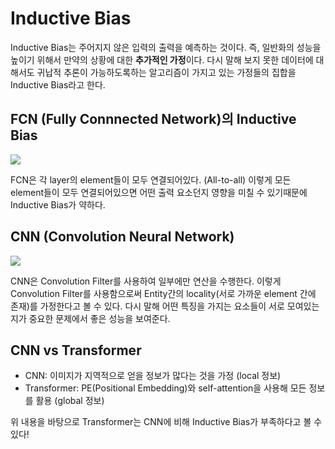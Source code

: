 # Inductive Bias

Inductive Bias는 주어지지 않은 입력의 출력을 예측하는 것이다. 즉, 일반화의 성능을 높이기 위해서 만약의 상황에 대한 **추가적인 가정**이다. 다시 말해 보지 못한 데이터에 대해서도 귀납적 추론이 가능하도록하는 알고리즘이 가지고 있는 가정들의 집합을 Inductive Bias라고 한다.

## FCN (Fully Connnected Network)의 Inductive Bias

![](imgs/01_0.png)

FCN은 각 layer의 element들이 모두 연결되어있다. (All-to-all) 이렇게 모든 element들이 모두 연결되어있으면 어떤 출력 요소던지 영향을 미칠 수 있기때문에 Inductive Bias가 약하다.

## CNN (Convolution Neural Network)

![](imgs/01_1.png)

CNN은 Convolution Filter를 사용하여 일부에만 연산을 수행한다. 이렇게 Convolution Filter를 사용함으로써 Entity간의 locality(서로 가까운 element 간에 존재)를 가정한다고 볼 수 있다. 다시 말해 어떤 특징을 가지는 요소들이 서로 모여있는지가 중요한 문제에서 좋은 성능을 보여준다.

## CNN vs Transformer

- CNN: 이미지가 지역적으로 얻을 정보가 많다는 것을 가정 (local 정보)
- Transformer: PE(Positional Embedding)와 self-attention을 사용해 모든 정보를 활용 (global 정보)

위 내용을 바탕으로 Transformer는 CNN에 비해 Inductive Bias가 부족하다고 볼 수 있다!